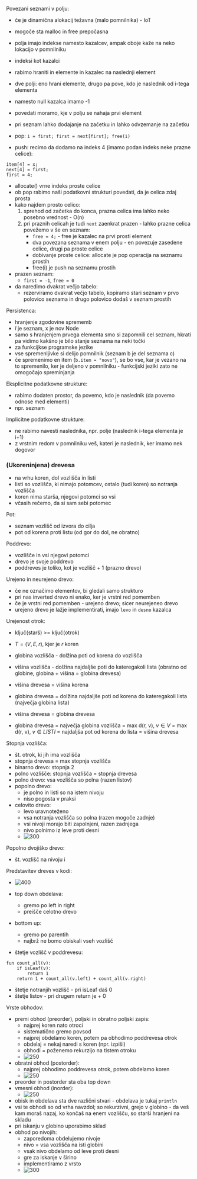 Povezani seznami v polju:
- če je dinamična alokacij težavna (malo pomnilnika) - IoT
- mogoče sta malloc in free prepočasna
- polja imajo indekse namesto kazalcev, ampak oboje kaže na neko lokacijo v pomnilniku
- indeksi kot kazalci
- rabimo hraniti in elemente in kazalec na naslednji element
- dve polji: eno hrani elemente, drugo pa pove, kdo je naslednik od i-tega elementa
- namesto null kazalca imamo -1
- povedati moramo, kje v polju se nahaja prvi element

- pri seznam lahko dodajanje na začetku in lahko odvzemanje na začetku
- pop: `i = first; first = next[first]; free(i)`
- push: recimo da dodamo na indeks 4 (imamo podan indeks neke prazne celice):
```
item[4] = x;
next[4] = first;
first = 4;
```
- allocate() vrne indeks proste celice
- ob pop rabimo naši podatkovni strukturi povedati, da je celica zdaj prosta
- kako najdem prosto celico:
	1. sprehod od začetka do konca, prazna celica ima lahko neko posebno vrednost - O(n)
	2. pri praznih celicah je tudi `next` zaenkrat prazen - lahko prazne celica povežemo v še en seznam:
		- `free = 4;` - free je kazalec na prvi prosti element
		- dva povezana seznama v enem polju - en povezuje zasedene celice, drugi pa proste celice
		- dobivanje proste celice: allocate je pop operacija na seznamu prostih
		- free(i) je push na seznamu prostih
- prazen seznam:
	- `first = -1`, `free = 0`
- da naredimo dvakrat večjo tabelo:
	- rezerviramo dvakrat večjo tabelo, kopiramo stari seznam v prvo polovico seznama in drugo polovico dodaš v seznam prostih

Persistenca:
- hranjenje zgodovine sprememb
- $l$ je seznam, x je nov Node
- samo s hranjenjem prvega elementa smo si zapomnili cel seznam, hkrati pa vidimo kakšno je bilo stanje seznama na neki točki
- za funkcijkse programske jezike
- vse spremenljivke si delijo pomnilnik (seznam b je del seznama c)
- če spremenimo en item (`b.item = "novo"`), se bo vse, kar je vezano na to spremenilo, ker je deljeno v pomnilniku - funkcijski jeziki zato ne omogočajo spreminjanja

Eksplicitne podatkovne strukture:
- rabimo dodaten prostor, da povemo, kdo je naslednik (da povemo odnose med elementi)
- npr. seznam

Implicitne podatkovne strukture:
- ne rabimo navesti naslednika, npr. polje (naslednik i-tega elementa je i+1)
- z vrstnim redom v pomnilniku veš, kateri je naslednik, ker imamo nek dogovor

### (Ukoreninjena) drevesa

- na vrhu koren, dol vozlišča in listi
- listi so vozlišča, ki nimajo potomcev, ostalo (tudi koren) so notranja vozlišča
- koren nima starša, njegovi potomci so vsi
- včasih rečemo, da si sam sebi potomec

Pot:
- seznam vozlišč od izvora do cilja
- pot od korena proti listu (od gor do dol, ne obratno)

Poddrevo:
- vozlišče in vsi njegovi potomci
- drevo je svoje poddrevo
- poddreves je toliko, kot je vozlišč + 1 (prazno drevo)

Urejeno in neurejeno drevo:
- če ne označimo elementov, bi gledali samo strukturo
- pri nas inverted drevo ni enako, ker je vrstni red pomemben
- če je vrstni red pomemben - urejeno drevo; sicer neurejeneo drevo
- urejeno drevo je lažje implementirati, imajo `levo` in `desno` kazalca

Urejenost otrok:
- ključ(starš) >= ključ(otrok)

- $T = (V, E, r)$, kjer je $r$ koren
- globina vozlišča - dolžina poti od korena do vozlišča
- višina vozlišča - dolžina najdaljše poti do kateregakoli lista (obratno od globine, globina + višina = globina drevesa)
- višina drevesa = višina korena
- globina drevesa = dolžina najdaljše poti od korena do kateregakoli lista (največja globina lista)
- višina drevesa = globina drevesa
- globina drevesa = največja globina vozlišča = max d(r, v), $v \in V$ = max d(r, v), $v \in LISTI$ = najdaljša pot od korena do lista = višina drevesa

Stopnja vozlišča:
- št. otrok, ki jih ima vozlišča
- stopnja drevesa = max stopnja vozlišča
- binarno drevo: stopnja 2
- polno vozlišče: stopnja vozlišča = stopnja drevesa
- polno drevo: vsa vozlišča so polna (razen listov)
- popolno drevo:
	- je polno in listi so na istem nivoju
	- niso pogosta v praksi
- celovito drevo:
	- levo uravnoteženo
	- vsa notranja vozlišča so polna (razen mogoče zadnje)
	- vsi nivoji morajo biti zapolnjeni, razen zadnjega
	- nivo polnimo iz leve proti desni
	- ![300](../../Images2/Pasted%20image%2020241029144918.png)

Popolno dvojiško drevo:
- št. vozlišč na nivoju i

Predstavitev dreves v kodi:
- ![400](../../Images2/Pasted%20image%2020241029153500.png)
- top down obdelava:
	- gremo po left in right
	- preišče celotno drevo
- bottom up:
	- gremo po parentih
	- najbrž ne bomo obiskali vseh vozlišč

- štetje vozlišč v poddrevesu:
```
fun count_all(v):
	if isLeaf(v):
		return 1
	return 1 + count_all(v.left) + count_all(v.right)
```
- štetje notranjih vozlišč - pri isLeaf daš 0
- štetje listov - pri drugem return je + 0

Vrste obhodov:
- premi obhod (preorder), poljski in obratno poljski zapis:
	- najprej koren nato otroci
	- sistematično gremo povsod
	- najprej obdelamo koren, potem pa obhodimo poddrevesa otrok
	- obdelaj = nekaj naredi s koren (npr. izpiši)
	- obhodi = poženemo rekurzijo na tistem otroku
	- ![250](../../Images2/Pasted%20image%2020241029154404.png)
- obratni obhod (postorder):
	- najprej obhodimo poddrevesa otrok, potem obdelamo koren
	- ![250](../../Images2/Pasted%20image%2020241029154453.png)
- preorder in postorder sta oba top down
- vmesni obhod (inorder):
	- ![250](../../Images2/Pasted%20image%2020241029154601.png)
- obisk in obdelava sta dve različni stvari - obdelava je tukaj `println`
- vsi te obhodi so od vrha navzdol; so rekurzivni, grejo v globino - da veš kam moraš nazaj, ko končaš na enem vozlišču, so starši hranjeni na skladu
- pri iskanju v globino uporabimo sklad
- obhod po nivojih:
	- zaporedoma obdelujemo nivoje
	- nivo = vsa vozlišča na isti globini
	- vsak nivo obdelamo od leve proti desni
	- gre za iskanje v širino
	- implementiramo z vrsto
	- ![300](../../Images2/Pasted%20image%2020241105134752.png)

